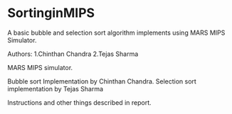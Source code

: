 # SortinginMIPS
A basic bubble and selection sort algorithm implements using MARS MIPS Simulator.

Authors:
1.Chinthan Chandra
2.Tejas Sharma

MARS MIPS simulator.

Bubble sort Implementation by Chinthan Chandra.
Selection sort implementation by Tejas Sharma

Instructions and other things described in report.
